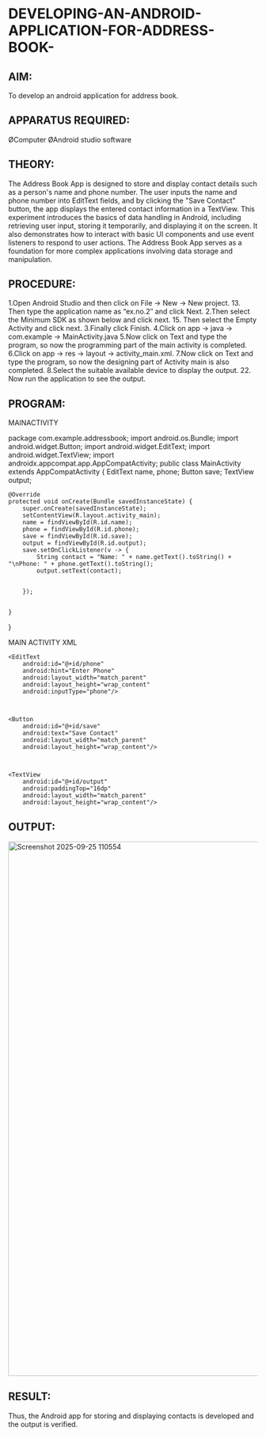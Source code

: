 # DEVELOPING-AN-ANDROID-APPLICATION-FOR-ADDRESS-BOOK-

## AIM:
To develop an android application for address book.

## APPARATUS REQUIRED:
ØComputer
ØAndroid studio software


## THEORY:
The Address Book App is designed to store and display contact details such as a person's name and phone number. The user inputs the name and phone number into EditText fields, and by clicking the "Save Contact" button, the app displays the entered contact information in a TextView. This experiment introduces the basics of data handling in Android, including retrieving user input, storing it temporarily, and displaying it on the screen. It also demonstrates how to interact with basic UI components and use event listeners to respond to user actions. The Address Book App serves as a foundation for more complex applications involving data storage and manipulation.

## PROCEDURE:

1.Open Android Studio and then click on File -> New -> New project. 13. Then type the application name as “ex.no.2″ and click Next.
2.Then select the Minimum SDK as shown below and click next. 15. Then select the Empty Activity and click next.
3.Finally click Finish.
4.Click on app -> java -> com.example -> MainActivity.java
5.Now click on Text and type the program, so now the programming part of the main activity is completed.
6.Click on app -> res -> layout -> activity_main.xml.
7.Now click on Text and type the program, so now the designing part of Activity main is also completed.
8.Select the suitable available device to display the output. 22. Now run the application to see the output. 

## PROGRAM:
MAINACTIVITY

package com.example.addressbook;
import android.os.Bundle;
import android.widget.Button;
import android.widget.EditText;
import android.widget.TextView;
import androidx.appcompat.app.AppCompatActivity;
public class MainActivity extends AppCompatActivity {
    EditText name, phone;
    Button save;
    TextView output;

    @Override
    protected void onCreate(Bundle savedInstanceState) {
        super.onCreate(savedInstanceState);
        setContentView(R.layout.activity_main);
        name = findViewById(R.id.name);
        phone = findViewById(R.id.phone);
        save = findViewById(R.id.save);
        output = findViewById(R.id.output);
        save.setOnClickListener(v -> {
            String contact = "Name: " + name.getText().toString() + "\nPhone: " + phone.getText().toString();
            output.setText(contact);


        });


    }
}


MAIN ACTIVITY XML

<?xml version="1.0" encoding="utf-8"?>
<LinearLayout xmlns:android="http://schemas.android.com/apk/res/android" android:orientation="vertical" android:layout_width="match_parent" android:layout_height="match_parent" android:padding="16dp">
    <EditText
        android:id="@+id/name"
        android:hint="Enter Name"
        android:layout_width="match_parent"
        android:layout_height="wrap_content"/>



    <EditText
        android:id="@+id/phone"
        android:hint="Enter Phone"
        android:layout_width="match_parent"
        android:layout_height="wrap_content"
        android:inputType="phone"/>



    <Button
        android:id="@+id/save"
        android:text="Save Contact"
        android:layout_width="match_parent"
        android:layout_height="wrap_content"/>



    <TextView
        android:id="@+id/output"
        android:paddingTop="16dp"
        android:layout_width="match_parent"
        android:layout_height="wrap_content"/>

</LinearLayout>





## OUTPUT:
<img width="1920" height="1080" alt="Screenshot 2025-09-25 110554" src="https://github.com/user-attachments/assets/22f7d914-e2af-442d-9da0-29adac6cec17" />




## RESULT:
Thus, the Android app for storing and displaying contacts is developed and the output is verified.
